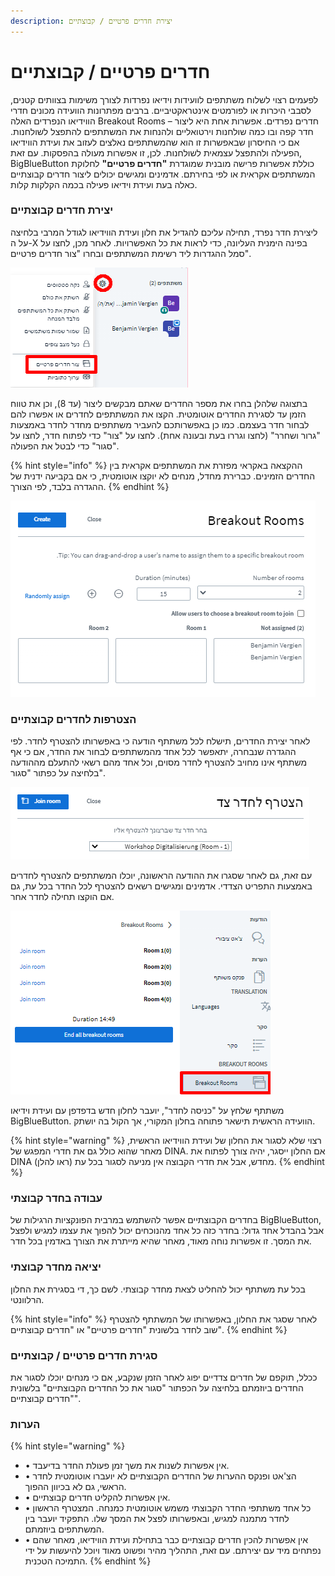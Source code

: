 ```yaml
---
description: יצירת חדרים פרטיים / קבוצתיים
---
```


# חדרים פרטיים / קבוצתיים

לפעמים רצוי לשלוח משתתפים לוועידות וידיאו נפרדות לצורך משימות בצוותים קטנים, לסבבי היכרות או לפורמטים אינטראקטיביים. ברבים מפתרונות הוועידה מכונים חדרי הווידיאו הנפרדים האלה Breakout Rooms – חדרים נפרדים. אפשרות אחת היא ליצור חדר קפה ובו כמה שולחנות וירטואליים ולהנחות את המשתתפים להתפצל לשולחנות. אם כי החיסרון שבאפשרות זו הוא שהמשתתפים נאלצים לעזוב את ועידת הווידיאו הפעילה ולהתפצל עצמאית לשולחנות. לכן, זו אפשרות מעולה בהפסקות. עם זאת, BigBlueButton כוללת אפשרות פרישה מובנית שמוגדרת **"חדרים פרטיים"** לחלוקת המשתתפים אקראית או לפי בחירתם. אדמינים ומגישים יכולים ליצור חדרים קבוצתיים כאלה בעת ועידת וידיאו פעילה בכמה הקלקות קלות.

### יצירת חדרים קבוצתיים

ליצירת חדר נפרד, תחילה עליכם להגדיל את חלון ועידת הווידיאו לגודל המרבי בלחיצה על ה-X בפינה הימנית העליונה, כדי לראות את כל האפשרויות. לאחר מכן, לחצו על סמל ההגדרות ליד רשימת המשתתפים ובחרו "צור חדרים פרטיים".

![](../../.gitbook/assets/gruppenraeumeerstellen_heb.png)

בתצוגה שלהלן בחרו את מספר החדרים שאתם מבקשים ליצור \(עד 8\), וכן את טווח הזמן עד לסגירת החדרים אוטומטית. הקצו את המשתתפים לחדרים או אפשרו להם לבחור חדר בעצמם. כמו כן באפשרותכם להעביר משתתפים מחדר לחדר באמצעות "גרור ושחרר" \(לחצו וגררו בעת ובעונה אחת\). לחצו על "צור" כדי לפתוח חדר, לחצו על "סגור" כדי לבטל את הפעולה.

{% hint style="info" %}
ההקצאה באקראי מפזרת את המשתתפים אקראית בין החדרים הזמינים. כברירת מחדל, מנחים לא יוקצו אוטומטית, כי אם בקביעה ידנית של ההגדרה בלבד, לפי הצורך.
{% endhint %}

![](../../.gitbook/assets/bigbluebutton-gruppenraeume-breakout-rooms-1_heb.png)

### הצטרפות לחדרים קבוצתיים

לאחר יצירת החדרים, תישלח לכל משתתף הודעה כי באפשרותו להצטרף לחדר. לפי ההגדרה שנבחרה, יתאפשר לכל אחד מהמשתתפים לבחור את החדר, אם כי אף משתתף אינו מחויב להצטרף לחדר מסוים, וכל אחד מהם רשאי להתעלם מההודעה בלחיצה על כפתור "סגור".

![](../../.gitbook/assets/bildschirmfoto-2021-01-27-um-17.32.14_heb.png)

עם זאת, גם לאחר שסגרו את ההודעה הראשונה, יוכלו המשתתפים להצטרף לחדרים באמצעות התפריט הצדדי. אדמינים ומגישים רשאים להצטרף לכל החדר בכל עת, גם אם הוקצו תחילה לחדר אחר.

![](../../.gitbook/assets/bildschirmfoto-2021-01-27-um-17.34.52_heb.png)

משתתף שלחץ על "כניסה לחדר", יועבר לחלון חדש בדפדפן עם ועידת וידיאו BigBlueButton. הוועידה הראשית תישאר פתוחה בחלון המקורי, אך הקול בה יושתק.

{% hint style="warning" %}
רצוי שלא לסגור את החלון של ועידת הווידיאו הראשית, מאחר שהוא כולל גם את חדרי המפגש של DINA. אם החלון ייסגר, יהיה צורך לפתוח את DINA מחדש, אבל את חדרי הקבוצה אין מניעה לסגור בכל עת \(ראו להלן\).
{% endhint %}

### עבודה בחדר קבוצתי

בחדרים הקבוצתיים אפשר להשתמש במרבית הפונקציות הרגילות של BigBlueButton, אבל בהבדל אחד גדול: בחדר כזה כל אחד מהנוכחים יכול להפוך את עצמו למגיש ולפצל את המסך. זו אפשרות נוחה מאוד, מאחר שהיא מייתרת את הצורך באדמין בכל חדר.

### יציאה מחדר קבוצתי

בכל עת משתתף יכול להחליט לצאת מחדר קבוצתי. לשם כך, די בסגירת את החלון הרלוונטי.

{% hint style="info" %}
לאחר שסגר את החלון, באפשרותו של המשתתף להצטרף שוב לחדר בלשונית "חדרים פרטיים" או "חדרים קבוצתיים".
{% endhint %}

### סגירת חדרים פרטיים / קבוצתיים

ככלל, תוקפם של חדרים צדדיים יפוג לאחר הזמן שנקבע, אם כי מנחים יוכלו לסגור את החדרים ביוזמתם בלחיצה על הכפתור "סגור את כל החדרים הקבוצתיים" בלשונית "חדרים קבוצתיים".

### הערות

{% hint style="warning" %}
* •	אין אפשרות לשנות את משך זמן פעולת החדר בדיעבד.
* •	הצ'אט ופנקס ההערות של החדרים הקבוצתיים לא יועברו אוטומטית לחדר הראשי, גם לא בכיוון ההפוך.
* •	אין אפשרות להקליט חדרים קבוצתיים.
* •	כל אחד משתתפי החדר הקבוצתי משמש אוטומטית כמנחה. המצטרף הראשון לחדר מתמנה למגיש, ובאפשרותו לפצל את המסך שלו. התפקיד יועבר בין המשתתפים ביוזמתם.
* •	אין אפשרות להכין חדרים קבוצתיים כבר בתחילת ועידת הווידיאו, מאחר שהם נפתחים מיד עם יצירתם. עם זאת, התהליך מהיר ופשוט מאוד ויוכל להיעשות על ידי התמיכה הטכנית.
{% endhint %}


